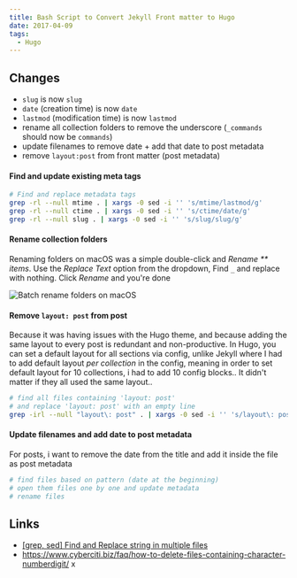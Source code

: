 ```yaml
---
title: Bash Script to Convert Jekyll Front matter to Hugo
date: 2017-04-09
tags:
  - Hugo
---
```


## Changes

- `slug` is now `slug`
- `date` (creation time) is now `date`
- `lastmod` (modification time) is now `lastmod`
- rename all collection folders to remove the underscore (`_commands` should now be `commands`)
- update filenames to remove date + add that date to post metadata
- remove `layout:post` from front matter (post metadata)

#### Find and update existing meta tags

```bash
# Find and replace metadata tags
grep -rl --null mtime . | xargs -0 sed -i '' 's/mtime/lastmod/g'
grep -rl --null ctime . | xargs -0 sed -i '' 's/ctime/date/g'
grep -rl --null slug . | xargs -0 sed -i '' 's/slug/slug/g'
```

#### Rename collection folders

Renaming folders on macOS was a simple double-click and _Rename \*\* items_. Use the _Replace Text_ option from the dropdown, Find `_` and replace with nothing. Click _Rename_ and you're done

![Batch rename folders on macOS](../images/rename-jekyll-collection-folders-remove-underscore.png)

#### Remove `layout: post` from post

Because it was having issues with the Hugo theme, and because adding the same layout to every post is redundant and non-productive. In Hugo, you can set a default layout for all sections via config, unlike Jekyll where I had to add default layout _per collection_ in the config, meaning in order to set default layout for 10 collections, i had to add 10 config blocks.. It didn't matter if they all used the same layout..

```bash
# find all files containing 'layout: post'
# and replace 'layout: post' with an empty line
grep -irl --null "layout\: post" . | xargs -0 sed -i '' 's/layout\: post//g'

```

#### Update filenames and add date to post metadata

For posts, i want to remove the date from the title and add it inside the file as post metadata

```bash
# find files based on pattern (date at the beginning)
# open them files one by one and update metadata
# rename files
```

## Links

- [[grep, sed] Find and Replace string in multiple files](http://tldrdevnotes.com/commands/%5Bgrep,%20sed%5D%20Find%20and%20Replace%20string%20in%20multiple%20files.html)
- https://www.cyberciti.biz/faq/how-to-delete-files-containing-character-numberdigit/
  x
